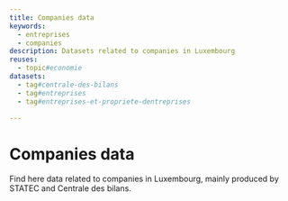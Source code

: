 ```yaml
---
title: Companies data
keywords:
  - entreprises
  - companies
description: Datasets related to companies in Luxembourg
reuses:
  - topic#economie
datasets:
  - tag#centrale-des-bilans
  - tag#entreprises
  - tag#entreprises-et-propriete-dentreprises

---
```


# Companies data

Find here data related to companies in Luxembourg, mainly produced by STATEC and Centrale des bilans.
